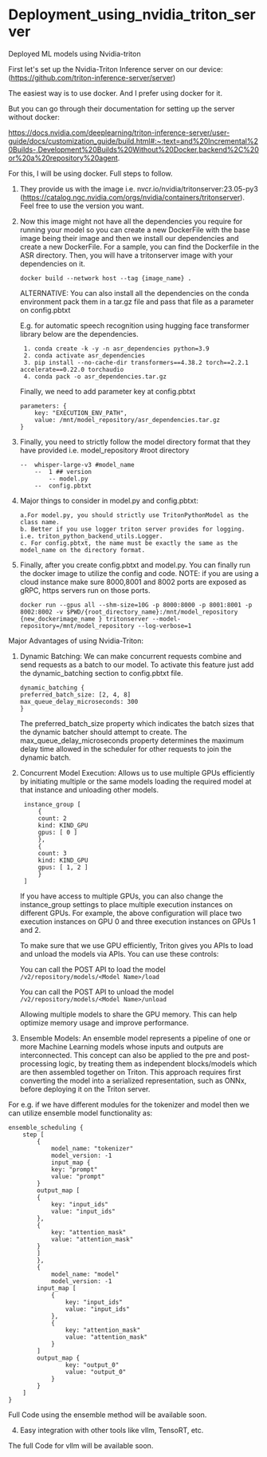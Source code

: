 # Deployment_using_nvidia_triton_server
Deployed ML models using Nvidia-triton

First let's set up the Nvidia-Triton Inference server on our device: (https://github.com/triton-inference-server/server)

The easiest way is to use docker. And I prefer using docker for it.

But you can go through their documentation for setting up the server without docker: 

https://docs.nvidia.com/deeplearning/triton-inference-server/user-guide/docs/customization_guide/build.html#:~:text=and%20Incremental%20Builds-,Development%20Builds%20Without%20Docker,backend%2C%20or%20a%20repository%20agent. 

For this, I will be using docker. Full steps to follow.

1. They provide us with the image i.e. nvcr.io/nvidia/tritonserver:23.05-py3 (https://catalog.ngc.nvidia.com/orgs/nvidia/containers/tritonserver). Feel free to use the version you want.

2. Now this image might not have all the dependencies you require for running your model so you can create a new DockerFile with the base image being their image and then we install our dependencies and create a new DockerFile. For a sample, you can find the Dockerfile in the ASR directory. Then, you will have a tritonserver image with your dependencies on it.
    ```
   docker build --network host --tag {image_name} .
    ```

    ALTERNATIVE:
   You can also install all the dependencies on the conda environment pack them in a tar.gz file and pass that file as a parameter on config.pbtxt

   E.g. for automatic speech recognition using hugging face transformer library below are the dependencies.
   ```
    1. conda create -k -y -n asr_dependencies python=3.9
    2. conda activate asr_dependencies
    3. pip install --no-cache-dir transformers==4.38.2 torch==2.2.1 accelerate==0.22.0 torchaudio
    4. conda pack -o asr_dependencies.tar.gz
   ```

    Finally, we need to add parameter key at config.pbtxt
    ```
    parameters: {
        key: "EXECUTION_ENV_PATH",
        value: /mnt/model_repository/asr_dependencies.tar.gz
    }
   ```
   

4. Finally, you need to strictly follow the model directory format that they have provided i.e.
    model_repository #root directory
    ```
    --  whisper-large-v3 #model_name
        --  1 ## version
            -- model.py
        --  config.pbtxt
    ```

5. Major things to consider in model.py and config.pbtxt:
   ```
   a.For model.py, you should strictly use TritonPythonModel as the class name.
   b. Better if you use logger triton server provides for logging. i.e. triton_python_backend_utils.Logger.
   c. For config.pbtxt, the name must be exactly the same as the model_name on the directory format.
   ```
   
7. Finally, after you create config.pbtxt and model.py. You can finally run the docker image to utilize the config and code.
   NOTE: if you are using a cloud instance make sure 8000,8001 and 8002 ports are exposed as gRPC, https servers run on those ports.

   ```
   docker run --gpus all --shm-size=10G -p 8000:8000 -p 8001:8001 -p 8002:8002 -v $PWD/{root_directory_name}:/mnt/model_repository {new_dockerimage_name } tritonserver --model-repository=/mnt/model_repository --log-verbose=1
   ```

Major Advantages of using Nvidia-Triton:

1.  Dynamic Batching: We can make concurrent requests combine and send requests as a batch to our model.
    To activate this feature just add the dynamic_batching section to config.pbtxt file.

        dynamic_batching { 
        preferred_batch_size: [2, 4, 8] 
        max_queue_delay_microseconds: 300
        }

    The preferred_batch_size property which indicates the batch sizes that the dynamic batcher should attempt to create.
    The max_queue_delay_microseconds property determines the maximum delay time allowed in the scheduler for other requests to join the dynamic batch.

2. Concurrent Model Execution: Allows us to use multiple GPUs efficiently by initiating multiple or the same models loading the required model at that instance and unloading other models.

        instance_group [
            {
            count: 2
            kind: KIND_GPU
            gpus: [ 0 ]
            },
            {
            count: 3
            kind: KIND_GPU
            gpus: [ 1, 2 ]
            }
        ]
    If you have access to multiple GPUs, you can also change the instance_group settings to place multiple execution instances on different GPUs. For example, the above configuration will place two execution instances on GPU 0 and three execution instances on GPUs 1 and 2.

    To make sure that we use GPU efficiently, Triton gives you APIs to load and unload the models via APIs. You can use these controls:

    You can call the POST API  to load the model
    `/v2/repository/models/<Model Name>/load`

    You can call the POST API  to unload the model
    `/v2/repository/models/<Model Name>/unload`

    Allowing multiple models to share the GPU memory. This can help optimize memory usage and improve performance.

3. Ensemble Models: An ensemble model represents a pipeline of one or more Machine Learning models whose inputs and outputs are interconnected. This concept can also be applied to the pre and post-processing logic, by treating them as independent blocks/models which are then assembled together on Triton. This approach requires first converting the model into a serialized representation, such as ONNx, before deploying it on the Triton server. 

For e.g. if we have different modules for the tokenizer and model then we can utilize ensemble model functionality as:
```
ensemble_scheduling {
    step [
        {
            model_name: "tokenizer"
            model_version: -1
            input_map {
            key: "prompt"
            value: "prompt"
        }
        output_map [
        {
            key: "input_ids"
            value: "input_ids"
        },
        {
            key: "attention_mask"
            value: "attention_mask"
        }
        ]
        },
        {
            model_name: "model"
            model_version: -1
        input_map [
            {
                key: "input_ids"
                value: "input_ids"
            },
            {
                key: "attention_mask"
                value: "attention_mask"
            }
        ]
        output_map {
                key: "output_0"
                value: "output_0"
            }
        }
    ]
}
```
Full Code using the ensemble method will be available soon.

4. Easy integration with other tools like vllm, TensoRT, etc.

The full Code for vllm will be available soon.
